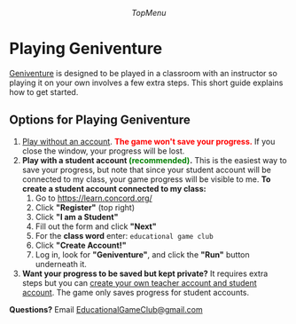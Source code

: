 $$TopMenu$$

# Playing Geniventure

<a target="_blank" href="https://learn.concord.org/geniventure">Geniventure</a> is designed to be played in a classroom with an instructor so playing it on your own involves a few extra steps. This short guide explains how to get started.

## Options for Playing Geniventure

1. <a target="_blank" href="https://geniventure.concord.org/">Play without an account</a>. <span style="color: red; font-weight: bold;">The game won't save your progress.</span> If you close the window, your progress will be lost.
2. **Play with a student account <span style="color: green">(recommended)</span>.** This is the easiest way to save your progress, but note that since your student account will be connected to my class, your game progress will be visible to me. **To create a student account connected to my class:**
    1. Go to <a target="_blank" href="https://learn.concord.org/">https://learn.concord.org/</a>
    2. Click **"Register"** (top right)
    3. Click **"I am a Student"**
    4. Fill out the form and click **"Next"**
    5. For the **class word** enter: `educational game club`
    6. Click **"Create Account!"**
    7. Log in, look for **"Geniventure"**, and click the **"Run"** button underneath it.
3. **Want your progress to be saved but kept private?** It requires extra steps but you can <a target="_blank" href="https://geniverse-resources.concord.org/geniventure/quick-start-guide/index.html">create your own teacher account and student account</a>. The game only saves progress for student accounts.

**Questions?** Email <a href="mailto:EducationalGameClub@gmail.com">EducationalGameClub@gmail.com</a>
